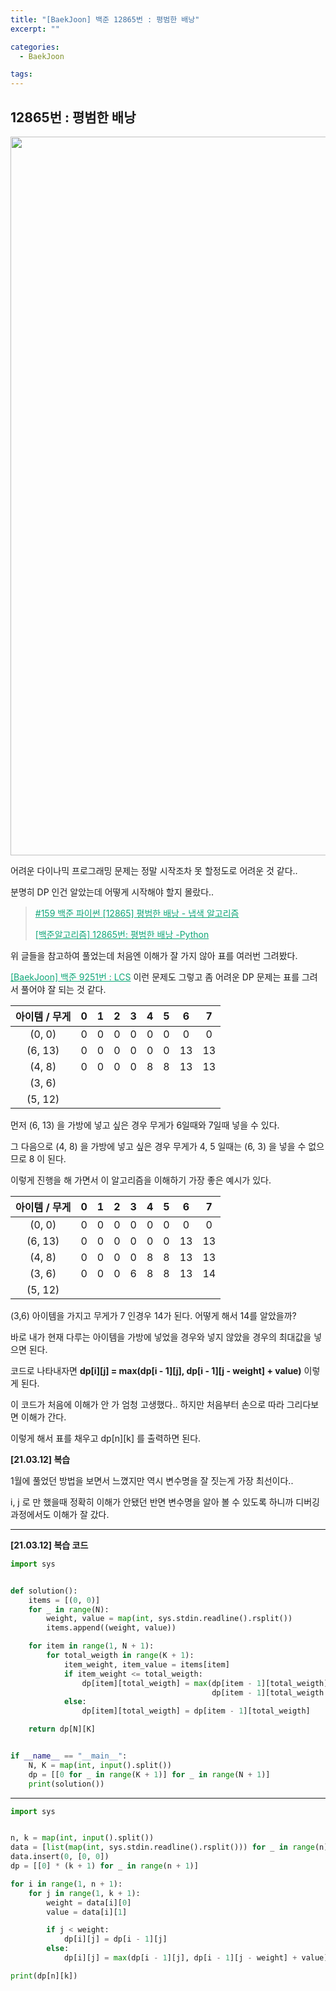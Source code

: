 ```yaml
---
title: "[BaekJoon] 백준 12865번 : 평범한 배낭"
excerpt: ""

categories:
  - BaekJoon

tags:
---
```


## 12865번 : 평범한 배낭

<center><img width="1150" alt="" src="https://user-images.githubusercontent.com/54533309/103434881-c1581c00-4c4a-11eb-9636-2c559bf4d221.png">
</center>

어려운 다이나믹 프로그래밍 문제는 정말 시작조차 못 할정도로 어려운 것 같다..

분명히 DP 인건 알았는데 어떻게 시작해야 할지 몰랐다..

> <a href="https://claude-u.tistory.com/208" style="color:#0FA678">#159 백준 파이썬 [12865] 평범한 배낭 - 냅색 알고리즘</a>
>
> <a href="https://suri78.tistory.com/2" style="color:#0FA678">[백준알고리즘] 12865번: 평범한 배낭 -Python</a>

위 글들을 참고하여 풀었는데 처음엔 이해가 잘 가지 않아 표를 여러번 그려봤다.

<a href="https://nam-ki-bok.github.io/baekjoon/Baek_LCS/" style="color:#0FA678">[BaekJoon] 백준 9251번 : LCS</a> 이런 문제도 그렇고 좀 어려운 DP 문제는 표를 그려서 풀어야 잘 되는 것 같다.

| 아이템 / 무게 |  0   |  1   |  2   |  3   |  4   |  5   |  6   |  7   |
| :-----------: | :--: | :--: | :--: | :--: | :--: | :--: | :--: | :--: |
|    (0, 0)     |  0   |  0   |  0   |  0   |  0   |  0   |  0   |  0   |
|    (6, 13)    |  0   |  0   |  0   |  0   |  0   |  0   |  13  |  13  |
|    (4, 8)     |  0   |  0   |  0   |  0   |  8   |  8   |  13  |  13  |
|    (3, 6)     |      |      |      |      |      |      |      |      |
|    (5, 12)    |      |      |      |      |      |      |      |      |

먼저 (6, 13) 을 가방에 넣고 싶은 경우 무게가 6일때와 7일때 넣을 수 있다.

그 다음으로 (4, 8) 을 가방에 넣고 싶은 경우 무게가 4, 5 일때는 (6, 3) 을 넣을 수 없으므로 8 이 된다.

이렇게 진행을 해 가면서 이 알고리즘을 이해하기 가장 좋은 예시가 있다.

| 아이템 / 무게 |  0   |  1   |  2   |  3   |  4   |  5   |  6   |  7   |
| :-----------: | :--: | :--: | :--: | :--: | :--: | :--: | :--: | :--: |
|    (0, 0)     |  0   |  0   |  0   |  0   |  0   |  0   |  0   |  0   |
|    (6, 13)    |  0   |  0   |  0   |  0   |  0   |  0   |  13  |  13  |
|    (4, 8)     |  0   |  0   |  0   |  0   |  8   |  8   |  13  |  13  |
|    (3, 6)     |  0   |  0   |  0   |  6   |  8   |  8   |  13  |  14  |
|    (5, 12)    |      |      |      |      |      |      |      |      |

(3,6) 아이템을 가지고 무게가 7 인경우 14가 된다. 어떻게 해서 14를 알았을까?

바로 내가 현재 다루는 아이템을 가방에 넣었을 경우와 넣지 않았을 경우의 최대값을 넣으면 된다.

코드로 나타내자면 **dp\[i][j] = max(dp\[i - 1][j], dp\[i - 1][j - weight] + value)** 이렇게 된다.

이 코드가 처음에 이해가 안 가 엄청 고생했다.. 하지만 처음부터 손으로 따라 그리다보면 이해가 간다.

이렇게 해서 표를 채우고 dp\[n][k] 를 출력하면 된다.

**[21.03.12] 복습**

1월에 풀었던 방법을 보면서 느꼈지만 역시 변수명을 잘 짓는게 가장 최선이다..

i, j 로 만 했을때 정확히 이해가 안됐던 반면 변수명을 알아 볼 수 있도록 하니까 디버깅 과정에서도 이해가 잘 갔다.

---

**[21.03.12] 복습 코드**

```python
import sys


def solution():
    items = [(0, 0)]
    for _ in range(N):
        weight, value = map(int, sys.stdin.readline().rsplit())
        items.append((weight, value))

    for item in range(1, N + 1):
        for total_weigth in range(K + 1):
            item_weight, item_value = items[item]
            if item_weight <= total_weigth:
                dp[item][total_weigth] = max(dp[item - 1][total_weigth],
                                             dp[item - 1][total_weigth - item_weight] + item_value)
            else:
                dp[item][total_weigth] = dp[item - 1][total_weigth]

    return dp[N][K]


if __name__ == "__main__":
    N, K = map(int, input().split())
    dp = [[0 for _ in range(K + 1)] for _ in range(N + 1)]
    print(solution())
```

---

```python
import sys


n, k = map(int, input().split())
data = [list(map(int, sys.stdin.readline().rsplit())) for _ in range(n)]
data.insert(0, [0, 0])
dp = [[0] * (k + 1) for _ in range(n + 1)]

for i in range(1, n + 1):
	for j in range(1, k + 1):
		weight = data[i][0]
		value = data[i][1]

		if j < weight:
			dp[i][j] = dp[i - 1][j]
		else:
			dp[i][j] = max(dp[i - 1][j], dp[i - 1][j - weight] + value)

print(dp[n][k])
```

<br>
